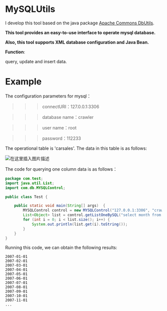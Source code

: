 # MySQLUtils
I develop this tool based on the java package [Apache Commons DbUtils](https://commons.apache.org/proper/commons-dbutils/). 

**This tool provides an easy-to-use interface to operate mysql database.**

**Also, this tool supports XML database configuration and Java Bean.**

**Function**:  

query, update and insert data.


# Example
The configuration parameters for mysql：

>>>connectURI：127.0.0.1:3306

>>>database name：crawler

>>>user name：root

>>>password：112233

 The operational table is 'carsales'. The data in this table is as follows:
 
![在这里插入图片描述](https://img-blog.csdnimg.cn/20190626103413611.png?x-oss-process=image/watermark,type_ZmFuZ3poZW5naGVpdGk,shadow_10,text_aHR0cHM6Ly9xaWFueWFuZy1oZnV0LmJsb2cuY3Nkbi5uZXQ=,size_16,color_FFFFFF,t_70)

The code for querying one column data is as follows：

```java
package com.test;
import java.util.List;
import com.db.MYSQLControl;

public class Test {

	public static void main(String[] args)  {
		MYSQLControl control = new MYSQLControl("127.0.0.1:3306", "crawler", "root", "112233");
		List<Object> list = control.getListOneBySQL("select month from carsales", "month");
		for (int i = 0; i < list.size(); i++) {
			System.out.println(list.get(i).toString());
		}
	}
}
```

Running this code, we can obtain the following results:
```
2007-01-01
2007-02-01
2007-03-01
2007-04-01
2007-05-01
2007-06-01
2007-07-01
2007-08-01
2007-09-01
2007-10-01
2007-11-01
...
```




